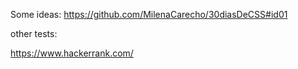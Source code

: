 
Some ideas:
https://github.com/MilenaCarecho/30diasDeCSS#id01


other tests: 

https://www.hackerrank.com/
